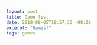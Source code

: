 ```yaml
---
layout: post
title: Game list
date: 2018-08-05T18:57:33 -08:00
excerpt: "Games!"
tags: games
---
```


